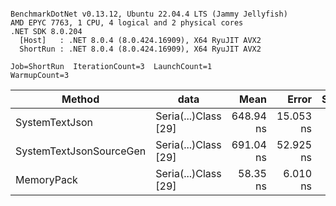 ```

BenchmarkDotNet v0.13.12, Ubuntu 22.04.4 LTS (Jammy Jellyfish)
AMD EPYC 7763, 1 CPU, 4 logical and 2 physical cores
.NET SDK 8.0.204
  [Host]   : .NET 8.0.4 (8.0.424.16909), X64 RyuJIT AVX2
  ShortRun : .NET 8.0.4 (8.0.424.16909), X64 RyuJIT AVX2

Job=ShortRun  IterationCount=3  LaunchCount=1  
WarmupCount=3  

```
| Method                  | data                 | Mean      | Error     | StdDev   | Min       | Max       | Gen0   | Allocated |
|------------------------ |--------------------- |----------:|----------:|---------:|----------:|----------:|-------:|----------:|
| SystemTextJson          | Seria(...)Class [29] | 648.94 ns | 15.053 ns | 0.825 ns | 648.17 ns | 649.81 ns | 0.0038 |     392 B |
| SystemTextJsonSourceGen | Seria(...)Class [29] | 691.04 ns | 52.925 ns | 2.901 ns | 689.32 ns | 694.39 ns | 0.0048 |     464 B |
| MemoryPack              | Seria(...)Class [29] |  58.35 ns |  6.010 ns | 0.329 ns |  57.98 ns |  58.62 ns | 0.0014 |     120 B |
